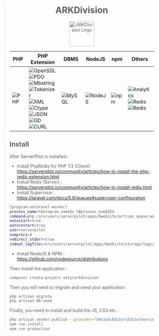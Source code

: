 > <h1 align="center">ARKDivision</h1>
> <p align="center">
>   <img src="https://ark-division.fr/wp-content/uploads/2017/12/logo-ark-france-division.png" alt="ARKDivision Logo" height="80"/>
> </p>

> |PHP|PHP Extension|DBMS|NodeJS|npm|Others
> |---|---|---|---|---|---|
> |![PHP](https://img.shields.io/badge/PHP->=7.3-0e7fbf.svg?style=flat-square)|![OpenSSL](https://img.shields.io/badge/PHP%20ext-OpenSSL-44CB12.svg?style=flat-square)<br>![PDO](https://img.shields.io/badge/PHP%20ext-PDO-44CB12.svg?style=flat-square)<br>![Mbstring](https://img.shields.io/badge/PHP%20ext-Mbstring-44CB12.svg?style=flat-square)<br>![Tokenizer](https://img.shields.io/badge/PHP%20ext-Tokenizer-44CB12.svg?style=flat-square)<br>![XML](https://img.shields.io/badge/PHP%20ext-XML-44CB12.svg?style=flat-square)<br>![Ctype](https://img.shields.io/badge/PHP%20ext-Ctype-44CB12.svg?style=flat-square)<br>![JSON](https://img.shields.io/badge/PHP%20ext-JSON-44CB12.svg?style=flat-square)<br>![GD](https://img.shields.io/badge/PHP%20ext-GD-44CB12.svg?style=flat-square)<br>![CURL](https://img.shields.io/badge/PHP%20ext-CURL-44CB12.svg?style=flat-square)|![MySQL](https://img.shields.io/badge/MySQL->=5.7-44CB12.svg?style=flat-square)|![NodeJS](https://img.shields.io/badge/NodeJS->=8-44CB12.svg?style=flat-square)|![npm](https://img.shields.io/badge/npm->=5.6-44CB12.svg?style=flat-square)|![Analytics](https://img.shields.io/badge/Google-Analytics-44CB12.svg?style=flat-square)<br>![Redis](https://img.shields.io/badge/Redis-Server-44CB12.svg?style=flat-square)<br>![Redis](https://img.shields.io/badge/Redis-PHPRedis-44CB12.svg?style=flat-square)
>

> ## Install
> After ServerPilot is installed :
> - Install PhpRedis for PHP 7.3 (Client): https://serverpilot.io/community/articles/how-to-install-the-php-redis-extension.html
> - Install Redis (Server) : https://serverpilot.io/community/articles/how-to-install-redis.html
> - Install Supervisor : https://laravel.com/docs/5.6/queues#supervisor-configuration
> ```bash
> [program:xetaravel-worker]
> process_name=%(program_name)s_%(process_num)02d
> command=php /srv/users/serverpilot/apps/0website/artisan queue:work sqs --sleep=3 --tries=3
> autostart=true
> autorestart=true
> user=serverpilot
> numprocs=4
> redirect_stderr=true
> stdout_logfile=/srv/users/serverpilot/apps/0website/storage/logs/xetaravel-worker.log
> ```
> - Install NodeJS & NPM : https://github.com/nodesource/distributions
>
> Then install the application :
> ```bash
> composer create-project xety/arkdivision
> ```
> Then you will need to migrate and seed your application:
> ```bash
> php artisan migrate
> php artisan db:seed
> ```
> Finally, you need to install and build the JS, CSS etc :
> ```bash
> php artisan vendor:publish --provider="Xetaio\Editor\EditorServiceProvider"
> npm run install
> npm run production
> ```
>